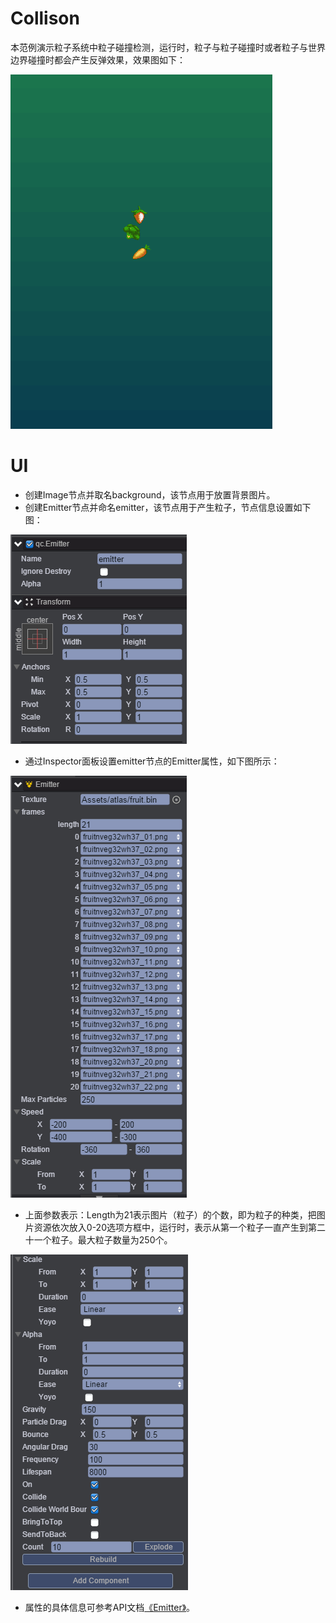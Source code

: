 # Collison
本范例演示粒子系统中粒子碰撞检测，运行时，粒子与粒子碰撞时或者粒子与世界边界碰撞时都会产生反弹效果，效果图如下：<br>

![.gif](images/show.gif)
# UI
* 创建Image节点并取名background，该节点用于放置背景图片。<br>
* 创建Emitter节点并命名emitter，该节点用于产生粒子，节点信息设置如下图：<br>

![.png](images/emitter.png)   

* 通过Inspector面板设置emitter节点的Emitter属性，如下图所示：<br>

![.png](images/emitter1.png)

* 上面参数表示：Length为21表示图片（粒子）的个数，即为粒子的种类，把图片资源依次放入0-20选项方框中，运行时，表示从第一个粒子一直产生到第二十一个粒子。最大粒子数量为250个。<br>

![.png](images/emitter2.png)

* 属性的具体信息可参考API文档[《Emitter》](http://docs.zuoyouxi.com/api/gameobject/CEmitter.html)。